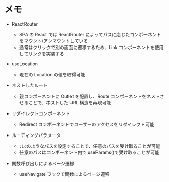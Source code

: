 # メモ

- ReactRouter

  - SPA の React では ReactRouter によってパスに応じたコンポーネントをマウント/アンマウントしている
  - 通常はクリックで別の画面に遷移するため、Link コンポーネントを使用してリンクを実装する

- useLocation

  - 現在の Location の値を取得可能

- ネストしたルート

  - 親コンポーネントに Outlet を配置し、Route コンポーネントをネストさせることで、ネストした URL 構造を再現可能

- リダイレクトコンポーネント

  - Redirect コンポーネントでユーザーのアクセスをリダイレクト可能

- ルーティングパラメータ

  - `:id`のようなパスを設定することで、任意のパスを受け取ることが可能
  - 任意のパスはコンポーネント内で useParams()で受け取ることが可能

- 関数呼び出しによるページ遷移
  - useNavigate フックで関数によるページ遷移
